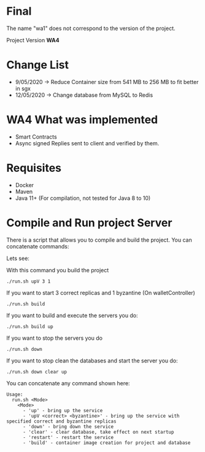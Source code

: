 # Final
The name "wa1" does not correspond to the version of the project.

Project Version **WA4**

# Change List

- 9/05/2020 ->  Reduce Container size from 541 MB to 256 MB to fit better in sgx
- 12/05/2020 -> Change database from MySQL to Redis


# WA4 What was implemented

- Smart Contracts
- Async signed Replies sent to client and verified by them.

# Requisites

- Docker
- Maven
- Java 11+ (For compilation, not tested for Java 8 to 10)

# Compile and Run project Server

There is a script that allows you to compile and build the project. You can concatenate commands:

Lets see:

With this command you build the project

```
./run.sh upV 3 1
```

If you want to start 3 correct replicas and 1 byzantine (On walletController)

```
./run.sh build
```

If you want to build and execute the servers you do:

```
./run.sh build up
```

If you want to stop the servers you do

```
./run.sh down
```

If you want to stop clean the databases and start the server you do:

```
./run.sh down clear up
```


You can concatenate any command shown here:
```
Usage: 
  run.sh <Mode>
    <Mode>
      - 'up' - bring up the service
      - 'upV <correct> <byzantine>' - bring up the service with specified correct and byzantine replicas
      - 'down' - bring down the service
      - 'clear' - clear database, take effect on next startup
      - 'restart' - restart the service
      - 'build' - container image creation for project and database
```




